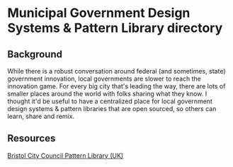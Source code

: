 # Municipal Government Design Systems & Pattern Library directory

## Background
While there is a robust conversation around federal (and sometimes, state) government innovation, local governments are slower to reach the innovation game. For every big city that's leading the way, there are lots of smaller places around the world with folks sharing what they know. I thought it'd be useful to have a centralized place for local government design systems & pattern libraries that are open sourced, so others can learn, share and remix. 

## Resources
[Bristol City Council Pattern Library (UK)](https://github.com/BristolCityCouncil/pattern_library)

